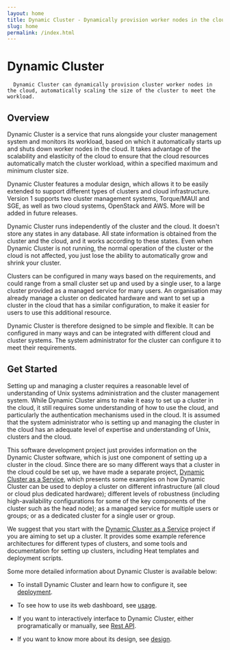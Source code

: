 ```yaml
---
layout: home
title: Dynamic Cluster - Dynamically provision worker nodes in the cloud for your cluster
slug: home
permalink: /index.html
---
```


# Dynamic Cluster

<p></p>

  <section id="lead" class="lead">

      Dynamic Cluster can dynamically provision cluster worker nodes in the cloud, automatically scaling the size of the cluster to meet the workload. 
    
  </section>


## Overview

Dynamic Cluster is a service that runs alongside your cluster management system and monitors its workload, based on which it automatically starts up and shuts down worker nodes in the cloud. It takes advantage of the scalability and elasticity of the cloud to ensure that the cloud resources automatically match the cluster workload, within a specified maximum and minimum cluster size.

Dynamic Cluster features a modular design, which allows it to be easily extended to support different types of clusters and cloud infrastructure. 
Version 1 supports two cluster management systems, Torque/MAUI and SGE, as well as two cloud systems, OpenStack and AWS.
More will be added in future releases.

Dynamic Cluster runs independently of the cluster and the cloud. It doesn't store any states in any database.
All state information is obtained from the cluster and the cloud, and it works according to these states.
Even when Dynamic Cluster is not running, the normal operation of the cluster or the cloud is not affected, 
you just lose the ability to automatically grow and shrink your cluster.

Clusters can be configured in many ways based on the requirements, and could range from a small cluster set up and used by a single user, to a large cluster provided as a managed service for many users. An organisation may already manage a cluster on dedicated hardware and want to set up a cluster in the cloud that has a similar configuration, to make it easier for users to use this additional resource.

Dynamic Cluster is therefore designed to be simple and flexible. It can be configured in many ways and can be integrated with different cloud and cluster systems. The system administrator for the cluster can configure it to meet their requirements.

## Get Started

Setting up and managing a cluster requires a reasonable level of understanding of Unix systems administration and the cluster management system. While Dynamic Cluster aims to make it easy to set up a cluster in the cloud, it still requires some understanding of how to use the cloud, and particularly the authentication mechanisms used in the cloud. It is assumed that the system administrator who is setting up and managing the cluster in the cloud has an adequate level of expertise and understanding of Unix, clusters and the cloud.

This software development project just provides information on the Dynamic Cluster software, which is just one component of setting up a cluster in the cloud. Since there are so many different ways that a cluster in the cloud could be set up, we have made a separate project, [Dynamic Cluster as a Service](http://eresearchsa.github.io/dcaas/), which presents some examples on how Dynamic Cluster can be used to deploy a cluster on different infrastructure (all cloud or cloud plus dedicated hardware); different levels of robustness (including high-availability configurations for some of the key components of the cluster such as the head node); as a managed service for multiple users or groups; or as a dedicated cluster for a single user or group. 

We suggest that you start with the [Dynamic Cluster as a Service](http://eresearchsa.github.io/dcaas/) project if you are aiming to set up a cluster. It provides some example reference architectures for different types of clusters, and some tools and documentation for setting up clusters, including Heat templates and deployment scripts.

Some more detailed information about Dynamic Cluster is available below:

* To install Dynamic Cluster and learn how to configure it, see [deployment](./deploy.html).

* To see how to use its web dashboard, see [usage](./usage.html).

* If you want to interactively interface to Dynamic Cluster, either programatically or manually, see [Rest API](./restapi.html).

* If you want to know more about its design, see [design](./design.html).




